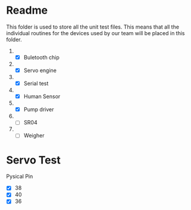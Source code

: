 # Readme

This folder is used to store all the unit test files. This means that all the individual routines for the devices used by our team will be placed in this folder.

1. - [x] Buletooth chip
2. - [x] Servo engine
3. - [x] Serial test
4. - [x] Human Sensor
5. - [x] Pump driver
6. - [ ] SR04
7. - [ ] Weigher

# Servo Test
Pysical Pin 
- [x] 38
- [x] 40
- [x] 36 